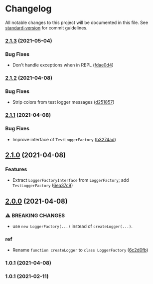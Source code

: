 # Changelog

All notable changes to this project will be documented in this file. See [standard-version](https://github.com/conventional-changelog/standard-version) for commit guidelines.

### [2.1.3](https://github.com/ailohq/logger/compare/v2.1.2...v2.1.3) (2021-05-04)


### Bug Fixes

* Don't handle exceptions when in REPL ([fdae0d4](https://github.com/ailohq/logger/commit/fdae0d4dbf6afd9c02577b0d81a2d821c44f8b95))

### [2.1.2](https://github.com/ailohq/logger/compare/v2.1.1...v2.1.2) (2021-04-08)


### Bug Fixes

* Strip colors from test logger messages ([d251857](https://github.com/ailohq/logger/commit/d2518575d98b510c5acceae379f91e04f9a9baab))

### [2.1.1](https://github.com/ailohq/logger/compare/v2.1.0...v2.1.1) (2021-04-08)


### Bug Fixes

* Improve interface of `TestLoggerFactory` ([b3274ad](https://github.com/ailohq/logger/commit/b3274adbd2aa6d8cc7571ede2c2ae09dc3bfcdaa))

## [2.1.0](https://github.com/ailohq/logger/compare/v2.0.0...v2.1.0) (2021-04-08)


### Features

* Extract `LoggerFactoryInterface` from `LoggerFactory`; add `TestLoggerFactory` ([6ea37c9](https://github.com/ailohq/logger/commit/6ea37c91eddf12ff0a55088a66a1f1d06f3f486a))

## [2.0.0](https://github.com/ailohq/logger/compare/v1.0.1...v2.0.0) (2021-04-08)


### ⚠ BREAKING CHANGES

* use `new LoggerFactory(...)` instead of `createLogger(...)`.

### ref

* Rename `function createLogger` to `class LoggerFactory` ([6c2d0fb](https://github.com/ailohq/logger/commit/6c2d0fb7de7a4f6ed50c25be3ca3ffdda411f014))

### 1.0.1 (2021-04-08)

### 1.0.1 (2021-02-11)
